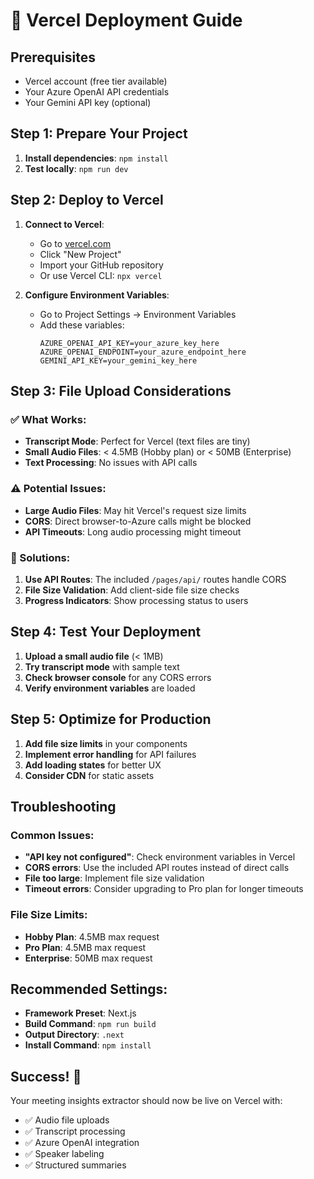 # 🚀 Vercel Deployment Guide

## Prerequisites

- Vercel account (free tier available)
- Your Azure OpenAI API credentials
- Your Gemini API key (optional)

## Step 1: Prepare Your Project

1. **Install dependencies**: `npm install`
2. **Test locally**: `npm run dev`

## Step 2: Deploy to Vercel

1. **Connect to Vercel**:

   - Go to [vercel.com](https://vercel.com)
   - Click "New Project"
   - Import your GitHub repository
   - Or use Vercel CLI: `npx vercel`

2. **Configure Environment Variables**:
   - Go to Project Settings → Environment Variables
   - Add these variables:
     ```
     AZURE_OPENAI_API_KEY=your_azure_key_here
     AZURE_OPENAI_ENDPOINT=your_azure_endpoint_here
     GEMINI_API_KEY=your_gemini_key_here
     ```

## Step 3: File Upload Considerations

### ✅ What Works:

- **Transcript Mode**: Perfect for Vercel (text files are tiny)
- **Small Audio Files**: < 4.5MB (Hobby plan) or < 50MB (Enterprise)
- **Text Processing**: No issues with API calls

### ⚠️ Potential Issues:

- **Large Audio Files**: May hit Vercel's request size limits
- **CORS**: Direct browser-to-Azure calls might be blocked
- **API Timeouts**: Long audio processing might timeout

### 🔧 Solutions:

1. **Use API Routes**: The included `/pages/api/` routes handle CORS
2. **File Size Validation**: Add client-side file size checks
3. **Progress Indicators**: Show processing status to users

## Step 4: Test Your Deployment

1. **Upload a small audio file** (< 1MB)
2. **Try transcript mode** with sample text
3. **Check browser console** for any CORS errors
4. **Verify environment variables** are loaded

## Step 5: Optimize for Production

1. **Add file size limits** in your components
2. **Implement error handling** for API failures
3. **Add loading states** for better UX
4. **Consider CDN** for static assets

## Troubleshooting

### Common Issues:

- **"API key not configured"**: Check environment variables in Vercel
- **CORS errors**: Use the included API routes instead of direct calls
- **File too large**: Implement file size validation
- **Timeout errors**: Consider upgrading to Pro plan for longer timeouts

### File Size Limits:

- **Hobby Plan**: 4.5MB max request
- **Pro Plan**: 4.5MB max request
- **Enterprise**: 50MB max request

## Recommended Settings:

- **Framework Preset**: Next.js
- **Build Command**: `npm run build`
- **Output Directory**: `.next`
- **Install Command**: `npm install`

## Success! 🎉

Your meeting insights extractor should now be live on Vercel with:

- ✅ Audio file uploads
- ✅ Transcript processing
- ✅ Azure OpenAI integration
- ✅ Speaker labeling
- ✅ Structured summaries
